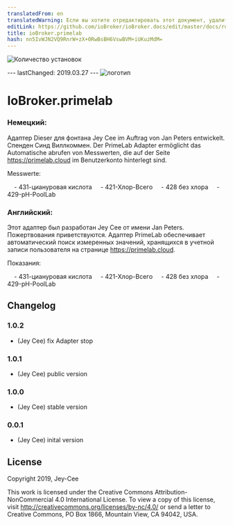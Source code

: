 ```yaml
---
translatedFrom: en
translatedWarning: Если вы хотите отредактировать этот документ, удалите поле «translationFrom», в противном случае этот документ будет снова автоматически переведен
editLink: https://github.com/ioBroker/ioBroker.docs/edit/master/docs/ru/adapterref/iobroker.primelab/README.md
title: ioBroker.primelab
hash: nn5IvWJN2VQ9RnrW+zX+0RwBsBH6VswBVM+iUKuzMdM=
---
```

![Количество установок](http://iobroker.live/badges/primelab-stable.svg)

--- lastChanged: 2019.03.27 --- ![логотип](https://primelab.org/de/assets/website/img/logo-primelab.jpg)

# IoBroker.primelab
### Немецкий:
Адаптер Dieser для фонтана Jey Cee im Auftrag von Jan Peters entwickelt. Спенден Синд Виллкоммен.
Der PrimeLab Adapter ermöglicht das Automatische abrufen von Messwerten, die auf der Seite https://primelab.cloud im Benutzerkonto hinterlegt sind.

Messwerte:

    - 431-циануровая кислота
    - 421-Хлор-Всего
    - 428 без хлора
    - 429-pH-PoolLab

### Английский:
Этот адаптер был разработан Jey Cee от имени Jan Peters. Пожертвования приветствуются.
Адаптер PrimeLab обеспечивает автоматический поиск измеренных значений, хранящихся в учетной записи пользователя на странице https://primelab.cloud.

Показания:

    - 431-циануровая кислота
    - 421-Хлор-Всего
    - 428 без хлора
    - 429-pH-PoolLab

## Changelog
### 1.0.2
* (Jey Cee) fix Adapter stop

### 1.0.1
* (Jey Cee) public version

### 1.0.0
* (Jey Cee) stable version

### 0.0.1
* (Jey Cee) inital version

## License
Copyright 2019, Jey-Cee

This work is licensed under the Creative Commons Attribution-NonCommercial 4.0 International License.
To view a copy of this license, visit
http://creativecommons.org/licenses/by-nc/4.0/
or send a letter to Creative Commons, PO Box 1866, Mountain View, CA 94042, USA.